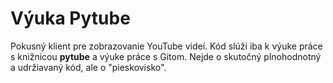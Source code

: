 # Výuka Pytube
Pokusný klient pre zobrazovanie YouTube videí. Kód slúži iba k výuke práce s knižnicou **pytube** a výuke práce s Gitom. Nejde o skutočný plnohodnotný a udržiavaný kód, ale o "pieskovisko".
